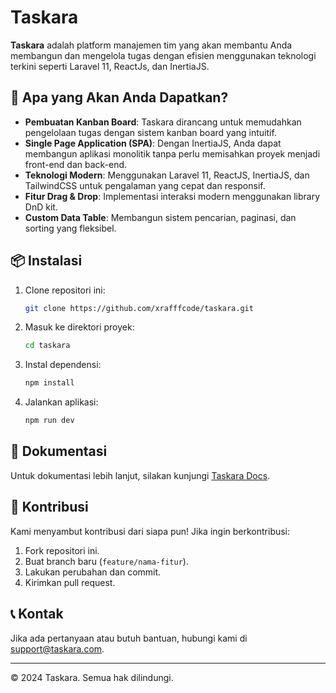 # Taskara
**Taskara** adalah platform manajemen tim yang akan membantu Anda membangun dan mengelola tugas dengan efisien menggunakan teknologi terkini seperti Laravel 11, ReactJs, dan InertiaJS.

## 🚀 Apa yang Akan Anda Dapatkan?
- **Pembuatan Kanban Board**: Taskara dirancang untuk memudahkan pengelolaan tugas dengan sistem kanban board yang intuitif.
- **Single Page Application (SPA)**: Dengan InertiaJS, Anda dapat membangun aplikasi monolitik tanpa perlu memisahkan proyek menjadi front-end dan back-end.
- **Teknologi Modern**: Menggunakan Laravel 11, ReactJS, InertiaJS, dan TailwindCSS untuk pengalaman yang cepat dan responsif.
- **Fitur Drag & Drop**: Implementasi interaksi modern menggunakan library DnD kit.
- **Custom Data Table**: Membangun sistem pencarian, paginasi, dan sorting yang fleksibel.

## 📦 Instalasi
1. Clone repositori ini:
   ```bash
   git clone https://github.com/xrafffcode/taskara.git
   ```
2. Masuk ke direktori proyek:
   ```bash
   cd taskara
   ```
3. Instal dependensi:
   ```bash
   npm install
   ```
4. Jalankan aplikasi:
   ```bash
   npm run dev
   ```

## 📖 Dokumentasi
Untuk dokumentasi lebih lanjut, silakan kunjungi [Taskara Docs](https://taskara.com/docs).

## 🤝 Kontribusi
Kami menyambut kontribusi dari siapa pun! Jika ingin berkontribusi:
1. Fork repositori ini.
2. Buat branch baru (`feature/nama-fitur`).
3. Lakukan perubahan dan commit.
4. Kirimkan pull request.

## 📞 Kontak
Jika ada pertanyaan atau butuh bantuan, hubungi kami di [support@taskara.com](mailto:support@taskara.com).

---

© 2024 Taskara. Semua hak dilindungi.
